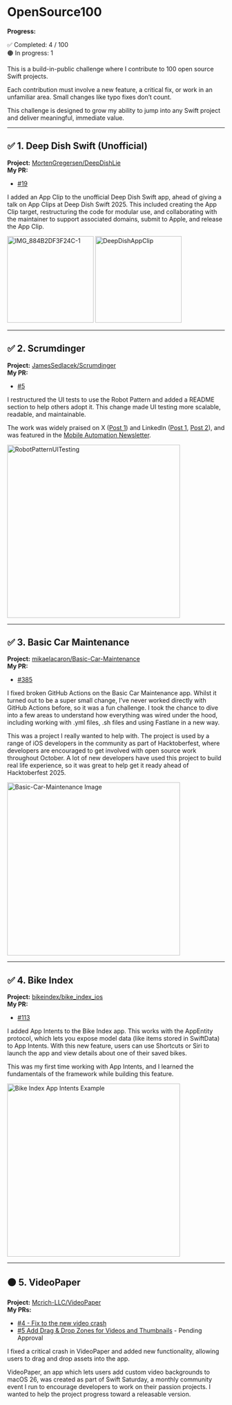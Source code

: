 # OpenSource100

**Progress:**

✅ Completed: 4 / 100   
🟠 In progress: 1

This is a build-in-public challenge where I contribute to 100 open source Swift projects.

Each contribution must involve a new feature, a critical fix, or work in an unfamiliar area. Small changes like typo fixes don’t count.

This challenge is designed to grow my ability to jump into any Swift project and deliver meaningful, immediate value.

---

## ✅ 1. Deep Dish Swift (Unofficial)  
**Project:** [MortenGregersen/DeepDishLie](https://github.com/MortenGregersen/DeepDishLie)  
**My PR:** 
- [#19](https://github.com/MortenGregersen/DeepDishLie/pull/19)

I added an App Clip to the unofficial Deep Dish Swift app, ahead of giving a talk on App Clips at Deep Dish Swift 2025. This included creating the App Clip target, restructuring the code for modular use, and collaborating with the maintainer to support associated domains, submit to Apple, and release the App Clip.

<img src="https://github.com/user-attachments/assets/d97b9a2e-03f3-4294-a5ac-e218860ce77f" alt="IMG_884B2DF3F24C-1" width="200" />  
<img src="https://github.com/user-attachments/assets/d5100050-5a46-4871-a4d1-102e87f48a70" alt="DeepDishAppClip" width="200" />

---

## ✅ 2. Scrumdinger  
**Project:** [JamesSedlacek/Scrumdinger](https://github.com/JamesSedlacek/Scrumdinger)  
**My PR:** 
- [#5](https://github.com/JamesSedlacek/Scrumdinger/pull/5)

I restructured the UI tests to use the Robot Pattern and added a README section to help others adopt it. This change made UI testing more scalable, readable, and maintainable.

The work was widely praised on X ([Post 1](https://x.com/jsedlacekjr/status/1895996434253824487)) and LinkedIn ([Post 1](https://www.linkedin.com/posts/jamessedlacekjr_iosdevelopment-swiftui-opensource-activity-7301761721935826944-a5Q5?utm_source=social_share_send&utm_medium=member_desktop_web), [Post 2](https://www.linkedin.com/posts/mattheaney23_have-you-ever-used-the-robot-pattern-for-activity-7301353607176568832-C4tQ?utm_source=share&utm_medium=member_desktop)), and was featured in the [Mobile Automation Newsletter](https://testableapple.com/newsletter/53/).

<img src="https://github.com/user-attachments/assets/f00d05df-7981-43d8-ade0-ca857815d7bd" alt="RobotPatternUITesting" width="400" />

--- 

## ✅ 3. Basic Car Maintenance  
**Project:** [mikaelacaron/Basic-Car-Maintenance](https://github.com/mikaelacaron/Basic-Car-Maintenance)  
**My PR:** 
- [#385](https://github.com/mikaelacaron/Basic-Car-Maintenance/pull/385)

I fixed broken GitHub Actions on the Basic Car Maintenance app. Whilst it turned out to be a super small change, I’ve never worked directly with GitHub Actions before, so it was a fun challenge. I took the chance to dive into a few areas to understand how everything was wired under the hood, including working with .yml files, .sh files and using Fastlane in a new way. 

This was a project I really wanted to help with. The project is used by a range of iOS developers in the community as part of Hacktoberfest, where developers are encouraged to get involved with open source work throughout October. A lot of new developers have used this project to build real life experience, so it was great to help get it ready ahead of Hacktoberfest 2025.

<img width="400" height="400" alt="Basic-Car-Maintenance Image" src="https://github.com/user-attachments/assets/1e5d0443-df73-46e5-9ebd-673c9685ac6b" />

--- 

## ✅ 4. Bike Index

**Project:** [bikeindex/bike_index_ios](https://github.com/bikeindex/bike_index_ios)  
**My PR:** 
- [#113](https://github.com/bikeindex/bike_index_ios/pull/113)

I added App Intents to the Bike Index app. This works with the AppEntity protocol, which lets you expose model data (like items stored in SwiftData) to App Intents. With this new feature, users can use Shortcuts or Siri to launch the app and view details about one of their saved bikes.

This was my first time working with App Intents, and I learned the fundamentals of the framework while building this feature.

<img width="400" height="400" alt="Bike Index App Intents Example" src="https://github.com/user-attachments/assets/7161d844-5657-4db9-8ffa-a1311a5459aa" />

---

## 🟠 5. VideoPaper

**Project:** [Mcrich-LLC/VideoPaper](https://github.com/Mcrich-LLC/VideoPaper)  
**My PRs:**
- [#4 - Fix to the new video crash](https://github.com/Mcrich-LLC/VideoPaper/pull/4)
- [#5 Add Drag & Drop Zones for Videos and Thumbnails](https://github.com/Mcrich-LLC/VideoPaper/pull/5) - Pending Approval

I fixed a critical crash in VideoPaper and added new functionality, allowing users to drag and drop assets into the app.

VideoPaper, an app which lets users add custom video backgrounds to macOS 26, was created as part of Swift Saturday, a monthly community event I run to encourage developers to work on their passion projects. I wanted to help the project progress toward a releasable version.
